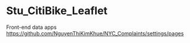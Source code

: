 # Stu_CitiBike_Leaflet
Front-end data apps
https://github.com/NguyenThiKimKhue/NYC_Complaints/settings/pages
